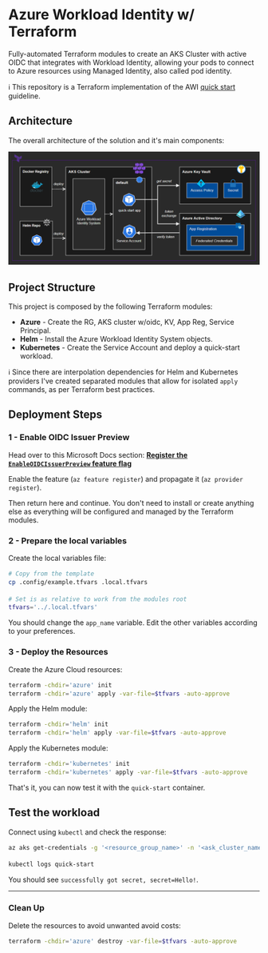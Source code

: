 # Azure Workload Identity w/ Terraform

Fully-automated Terraform modules to create an AKS Cluster with active OIDC that integrates with Workload Identity, allowing your pods to connect to Azure resources using Managed Identity, also called pod identity.

ℹ️ This repository is a Terraform implementation of the AWI [quick start](https://azure.github.io/azure-workload-identity/docs/quick-start.html) guideline.

## Architecture

The overall architecture of the solution and it's main components:

<img src=".docs/solution.png" width=800>

## Project Structure

This project is composed by the following Terraform modules:

- **Azure** - Create the RG, AKS cluster w/oidc, KV, App Reg, Service Principal.
- **Helm** - Install the Azure Workload Identity System objects.
- **Kubernetes** - Create the Service Account and deploy a quick-start workload.

ℹ️ Since there are interpolation dependencies for Helm and Kubernetes providers I've created separated modules that allow for isolated `apply` commands, as per Terraform best practices.

## Deployment Steps

### 1 - Enable OIDC Issuer Preview

Head over to this Microsoft Docs section: **[Register the `EnableOIDCIssuerPreview` feature flag](https://docs.microsoft.com/en-us/azure/aks/cluster-configuration#register-the-enableoidcissuerpreview-feature-flag)**

Enable the feature (`az feature register`) and propagate it (`az provider register`).

Then return here and continue. You don't need to install or create anything else as everything will be configured and managed by the Terraform modules.

### 2 - Prepare the local variables

Create the local variables file:

```sh
# Copy from the template
cp .config/example.tfvars .local.tfvars

# Set is as relative to work from the modules root
tfvars='../.local.tfvars'
```

You should change the `app_name` variable. Edit the other variables according to your preferences.


### 3 - Deploy the Resources

Create the Azure Cloud resources:

```bash
terraform -chdir='azure' init
terraform -chdir='azure' apply -var-file=$tfvars -auto-approve
```

Apply the Helm module:

```bash
terraform -chdir='helm' init
terraform -chdir='helm' apply -var-file=$tfvars -auto-approve
```

Apply the Kubernetes module:

```bash
terraform -chdir='kubernetes' init
terraform -chdir='kubernetes' apply -var-file=$tfvars -auto-approve
```

That's it, you can now test it with the `quick-start` container.


## Test the workload

Connect using `kubectl` and check the response:

```bash
az aks get-credentials -g '<resource_group_name>' -n '<ask_cluster_name>'

kubectl logs quick-start
```

You should see `successfully got secret, secret=Hello!`.

---

### Clean Up

Delete the resources to avoid unwanted avoid costs:

```bash
terraform -chdir='azure' destroy -var-file=$tfvars -auto-approve
```
